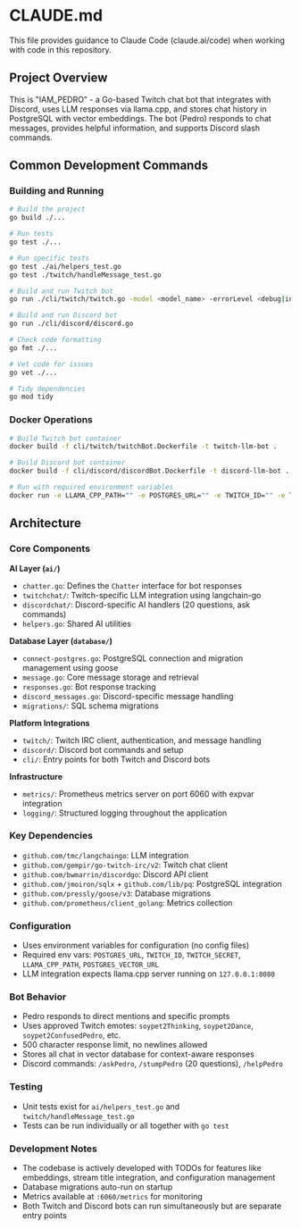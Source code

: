 # CLAUDE.md

This file provides guidance to Claude Code (claude.ai/code) when working with code in this repository.

## Project Overview

This is "IAM_PEDRO" - a Go-based Twitch chat bot that integrates with Discord, uses LLM responses via llama.cpp, and stores chat history in PostgreSQL with vector embeddings. The bot (Pedro) responds to chat messages, provides helpful information, and supports Discord slash commands.

## Common Development Commands

### Building and Running
```bash
# Build the project
go build ./...

# Run tests
go test ./...

# Run specific tests
go test ./ai/helpers_test.go
go test ./twitch/handleMessage_test.go

# Build and run Twitch bot
go run ./cli/twitch/twitch.go -model <model_name> -errorLevel <debug|info|warn|error>

# Build and run Discord bot  
go run ./cli/discord/discord.go

# Check code formatting
go fmt ./...

# Vet code for issues
go vet ./...

# Tidy dependencies
go mod tidy
```

### Docker Operations
```bash
# Build Twitch bot container
docker build -f cli/twitch/twitchBot.Dockerfile -t twitch-llm-bot .

# Build Discord bot container  
docker build -f cli/discord/discordBot.Dockerfile -t discord-llm-bot .

# Run with required environment variables
docker run -e LLAMA_CPP_PATH="" -e POSTGRES_URL="" -e TWITCH_ID="" -e TWITCH_SECRET="" -e POSTGRES_VECTOR_URL="" <image>
```

## Architecture

### Core Components

**AI Layer (`ai/`)**
- `chatter.go`: Defines the `Chatter` interface for bot responses
- `twitchchat/`: Twitch-specific LLM integration using langchain-go
- `discordchat/`: Discord-specific AI handlers (20 questions, ask commands)
- `helpers.go`: Shared AI utilities

**Database Layer (`database/`)**
- `connect-postgres.go`: PostgreSQL connection and migration management using goose
- `message.go`: Core message storage and retrieval
- `responses.go`: Bot response tracking
- `discord_messages.go`: Discord-specific message handling
- `migrations/`: SQL schema migrations

**Platform Integrations**
- `twitch/`: Twitch IRC client, authentication, and message handling
- `discord/`: Discord bot commands and setup
- `cli/`: Entry points for both Twitch and Discord bots

**Infrastructure**
- `metrics/`: Prometheus metrics server on port 6060 with expvar integration
- `logging/`: Structured logging throughout the application

### Key Dependencies
- `github.com/tmc/langchaingo`: LLM integration
- `github.com/gempir/go-twitch-irc/v2`: Twitch chat client
- `github.com/bwmarrin/discordgo`: Discord API client
- `github.com/jmoiron/sqlx` + `github.com/lib/pq`: PostgreSQL integration
- `github.com/pressly/goose/v3`: Database migrations
- `github.com/prometheus/client_golang`: Metrics collection

### Configuration
- Uses environment variables for configuration (no config files)
- Required env vars: `POSTGRES_URL`, `TWITCH_ID`, `TWITCH_SECRET`, `LLAMA_CPP_PATH`, `POSTGRES_VECTOR_URL`
- LLM integration expects llama.cpp server running on `127.0.0.1:8080`

### Bot Behavior
- Pedro responds to direct mentions and specific prompts
- Uses approved Twitch emotes: `soypet2Thinking`, `soypet2Dance`, `soypet2ConfusedPedro`, etc.
- 500 character response limit, no newlines allowed
- Stores all chat in vector database for context-aware responses
- Discord commands: `/askPedro`, `/stumpPedro` (20 questions), `/helpPedro`

### Testing
- Unit tests exist for `ai/helpers_test.go` and `twitch/handleMessage_test.go`
- Tests can be run individually or all together with `go test`

### Development Notes
- The codebase is actively developed with TODOs for features like embeddings, stream title integration, and configuration management
- Database migrations auto-run on startup
- Metrics available at `:6060/metrics` for monitoring
- Both Twitch and Discord bots can run simultaneously but are separate entry points